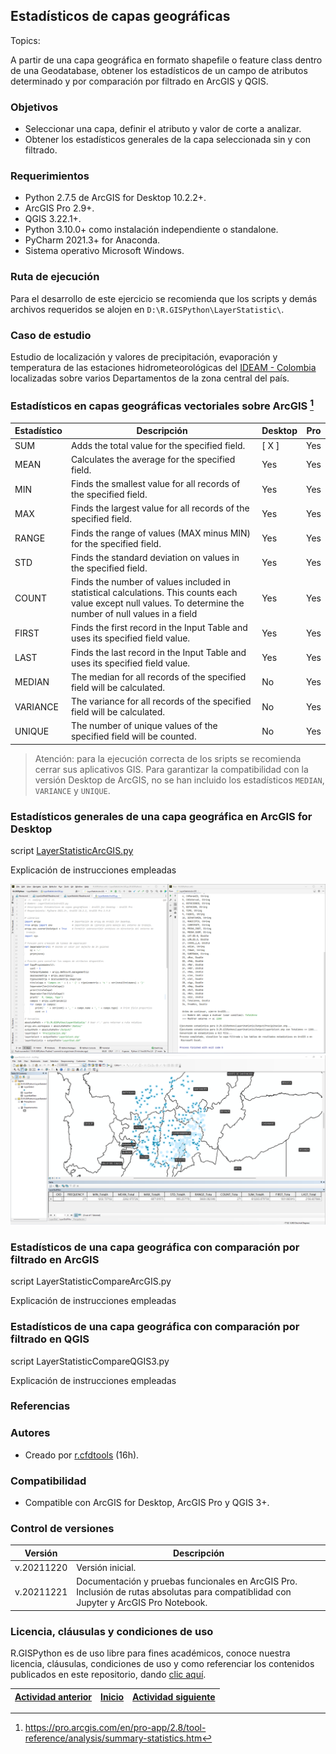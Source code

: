 ## Estadísticos de capas geográficas
Topics: 

A partir de una capa geográfica en formato shapefile o feature class dentro de una Geodatabase, obtener los estadísticos de un campo de atributos determinado y por comparación por filtrado en ArcGIS y QGIS.


### Objetivos

* Seleccionar una capa, definir el atributo y valor de corte a analizar.
* Obtener los estadísticos generales de la capa seleccionada sin y con filtrado.


### Requerimientos

* Python 2.7.5 de ArcGIS for Desktop 10.2.2+.
* ArcGIS Pro 2.9+.
* QGIS 3.22.1+.
* Python 3.10.0+ como instalación independiente o standalone.
* PyCharm 2021.3+ for Anaconda. 
* Sistema operativo Microsoft Windows.


### Ruta de ejecución
 
Para el desarrollo de este ejercicio se recomienda que los scripts y demás archivos requeridos se alojen en `D:\R.GISPython\LayerStatistic\`. 


### Caso de estudio

Estudio de localización y valores de precipitación, evaporación y temperatura de las estaciones hidrometeorológicas del [IDEAM - Colombia](http://www.ideam.gov.co/) localizadas sobre varios Departamentos de la zona central del país.


### Estadísticos en capas geográficas vectoriales sobre ArcGIS [^1]

| Estadístico | Descripción                                                                                                                                                   | Desktop | Pro |
|-------------|---------------------------------------------------------------------------------------------------------------------------------------------------------------|---------|-----|
| SUM         | Adds the total value for the specified field.                                                                                                                 | [ X ]   | Yes |
| MEAN        | Calculates the average for the specified field.                                                                                                               | Yes     | Yes |
| MIN         | Finds the smallest value for all records of the specified field.                                                                                              | Yes     | Yes |
| MAX         | Finds the largest value for all records of the specified field.                                                                                               | Yes     | Yes |
| RANGE       | Finds the range of values (MAX minus MIN) for the specified field.                                                                                            | Yes     | Yes |
| STD         | Finds the standard deviation on values in the specified field.                                                                                                | Yes     | Yes |
| COUNT       | Finds the number of values included in statistical calculations. This counts each value except null values. To determine the number of null values in a field | Yes     | Yes |
| FIRST       | Finds the first record in the Input Table and uses its specified field value.                                                                                 | Yes     | Yes |
| LAST        | Finds the last record in the Input Table and uses its specified field value.                                                                                  | Yes     | Yes |
| MEDIAN      | The median for all records of the specified field will be calculated.                                                                                         | No      | Yes |
| VARIANCE    | The variance for all records of the specified field will be calculated.                                                                                       | No      | Yes |
| UNIQUE      | The number of unique values of the specified field will be counted.                                                                                           | No      | Yes |

> Atención: para la ejecución correcta de los sripts se recomienda cerrar sus aplicativos GIS. Para garantizar la compatibilidad con la versión Desktop de ArcGIS, no se han incluido los estadísticos `MEDIAN`, `VARIANCE` y `UNIQUE`.

### Estadísticos generales de una capa geográfica en ArcGIS for Desktop

script [LayerStatisticArcGIS.py](https://github.com/rcfdtools/R.GISPython/blob/main/LayerStatistic/LayerStatisticArcGIS.py)

Explicación de instrucciones empleadas

![Python2.7.5ArcGISDesktop10.2.2PyCharm2021.3.png](https://github.com/rcfdtools/R.GISPython/blob/main/LayerStatistic/Screenshot/Python2.7.5ArcGISDesktop10.2.2PyCharm2021.3.png)
![Python2.7.5ArcGISDesktop10.2.2.png](https://github.com/rcfdtools/R.GISPython/blob/main/LayerStatistic/Screenshot/Python2.7.5ArcGISDesktop10.2.2.png)




### Estadísticos de una capa geográfica con comparación por filtrado en ArcGIS

script LayerStatisticCompareArcGIS.py

Explicación de instrucciones empleadas


### Estadísticos de una capa geográfica con comparación por filtrado en QGIS

script LayerStatisticCompareQGIS3.py

Explicación de instrucciones empleadas


### Referencias



### Autores

* Creado por [r.cfdtools](r.cfdtools@gmail.com) (16h).


### Compatibilidad

* Compatible con ArcGIS for Desktop, ArcGIS Pro y QGIS 3+.


### Control de versiones

| Versión    | Descripción                                                                                                                           |
|------------|---------------------------------------------------------------------------------------------------------------------------------------|
| v.20211220 | Versión inicial.                                                                                                                      |
| v.20211221 | Documentación y pruebas funcionales en ArcGIS Pro. Inclusión de rutas absolutas para compatiblidad con Jupyter y ArcGIS Pro Notebook. |


### Licencia, cláusulas y condiciones de uso

R.GISPython es de uso libre para fines académicos, conoce nuestra licencia, cláusulas, condiciones de uso y como referenciar los contenidos publicados en este repositorio, dando [clic aquí](https://github.com/rcfdtools/R.GISPython/wiki/License).


| [Actividad anterior]() | [Inicio](https://github.com/rcfdtools/R.GISPython/wiki) | [Actividad siguiente]()     |
|------------------------|---------------------------------------------------------|-----------------------------|


[^1]: https://pro.arcgis.com/en/pro-app/2.8/tool-reference/analysis/summary-statistics.htm
